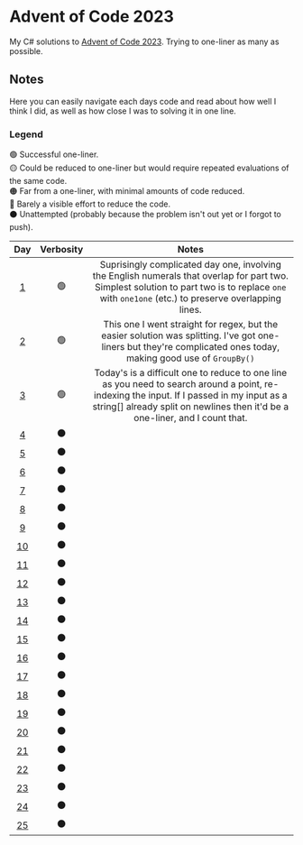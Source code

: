 # Advent of Code 2023
My C# solutions to [Advent of Code 2023](https://adventofcode.com/2023). Trying to one-liner as many as possible.

## Notes
Here you can easily navigate each days code and read about how well I think I did, as well as how close I was to solving it in one line.

### Legend
🟢 Successful one-liner.<br>
🟡 Could be reduced to one-liner but would require repeated evaluations of the same code.<br>
🟠 Far from a one-liner, with minimal amounts of code reduced.<br>
🔴 Barely a visible effort to reduce the code. <br>
⚫ Unattempted (probably because the problem isn't out yet or I forgot to push).

| **Day** | **Verbosity** | **Notes** |
|:---:|:---:|:---:|
| [1](AdventOfCode2023/Day01.cs) | 🟢 | Suprisingly complicated day one, involving the English numerals that overlap for part two. Simplest solution to part two is to replace `one` with `one1one` (etc.) to preserve overlapping lines. |
| [2](AdventOfCode2023/Day02.cs) | 🟢 | This one I went straight for regex, but the easier solution was splitting. I've got one-liners but they're complicated ones today, making good use of `GroupBy()` |
| [3](AdventOfCode2023/Day03.cs) | 🟢 | Today's is a difficult one to reduce to one line as you need to search around a point, re-indexing the input. If I passed in my input as a string[] already split on newlines then it'd be a one-liner, and I count that. |
| [4](AdventOfCode2023/Day04.cs) | ⚫ |  |
| [5](AdventOfCode2023/Day05.cs) | ⚫ |  |
| [6](AdventOfCode2023/Day06.cs) | ⚫ |  |
| [7](AdventOfCode2023/Day07.cs) | ⚫ |  |
| [8](AdventOfCode2023/Day08.cs) | ⚫ |  |
| [9](AdventOfCode2023/Day09.cs) | ⚫ |  |
| [10](AdventOfCode2023/Day10.cs) | ⚫ |  |
| [11](AdventOfCode2023/Day11.cs) | ⚫ |  |
| [12](AdventOfCode2023/Day12.cs) | ⚫ |  |
| [13](AdventOfCode2023/Day13.cs) | ⚫ |  |
| [14](AdventOfCode2023/Day14.cs) | ⚫ |  |
| [15](AdventOfCode2023/Day15.cs) | ⚫ |  |
| [16](AdventOfCode2023/Day16.cs) | ⚫ |  |
| [17](AdventOfCode2023/Day17.cs) | ⚫ |  |
| [18](AdventOfCode2023/Day18.cs) | ⚫ |  |
| [19](AdventOfCode2023/Day19.cs) | ⚫ |  |
| [20](AdventOfCode2023/Day20.cs) | ⚫ |  |
| [21](AdventOfCode2023/Day21.cs) | ⚫ |  |
| [22](AdventOfCode2023/Day22.cs) | ⚫ |  |
| [23](AdventOfCode2023/Day23.cs) | ⚫ |  |
| [24](AdventOfCode2023/Day24.cs) | ⚫ |  |
| [25](AdventOfCode2023/Day25.cs) | ⚫ |  |
